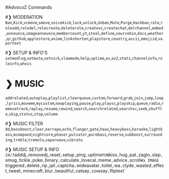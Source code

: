 #AdvocoZ Commands 

 #❯ MODERATION
 `Ban`,`Kick`,`vcmove`,`smove`,`voicekick`,`lock`,`unlock`,`Unban`,`Mute`,`Purge`,`Hackban`,`role`,`roleadd`,`roledel`,`rolecreate`,`deleterole`,`createvc`,`createchat`,`delchannel`,`embed`,`announce`,`imageannounce`,`membercount`,`yt`,`steal`,`define`,`sourcebin`,`docs`,`weather`,`qr`,`github`,`applestore`,`anime`,`linkshorten`,`playstore`,`country`,`ascii`,`emojiid`,`vaportext`


 #❯ SETUP & INFO'S 
`setmodlog`,`setmute`,`setnick`,`slowmode`,`help`,`uptime`,`av`,`av2`,`stats`,`channelinfo`,`roleinfo`,`whois`

# ❯ MUSIC 
`addrelated`,`autoplay`,`playlist`,`clearqueue`,`custom`,`forward`,`grab`,`join`,`jump`,`loop`,`lyrics`,`moveme`,`mycustom`,`nowplaying`,`pause`,`play`,`playsc`,`playskip`,`queue`,`radio`,`removetrack`,`replay`,`resume`,`rewind`,`search`,`searchrelated`,`searchsc`,`seek`,`shuffle`,`skip`,`status`,`stop`,`volume`

 #❯ MUSIC FILTER
 `8d`,`bassboost`,`clear`,`earrape`,`echo`,`flanger`,`gate`,`haas`,`heavybass`,`karaoke`,`lightbass`,`mcompand`,`nightcore`,`phaser`,`pulsator`,`purebass`,`reverse`,`subboost`,`surrounding`,`treble`,`tremolo`,`vaporwave`,`vibrato`


 #❯ MUSIC SETUP & INFO 
`24/7`adddj`,`removedj`,`reset`,`setup`,`ping`,`uptime`
    FUN `kiss`,`hug`,`pat`,`zaglo`,`slap`,`smug`,`tickle`,`poke`,`binary`,`calculate`,`lovecal`,`meme`,`advice`,`scroll`
    #❯ IMAGE 
`triggered`,`delete`,`rip`,`jail`,`captcha`,`wideavatar`,`toilet`,`wa`,`clyde`,`wasted`,`effect`,`tweet`,`minecraft`,`blur`,`beautiful`,`catsay`,`cowsay`,`fliptext`
